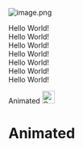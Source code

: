 ![image.png](https://cdn.jsdelivr.net/gh/baib-web/img/20240723123601.png)

<div className="text-red-500">Hello World!</div>
<div className="text-pink-500">Hello World!</div>
<div className="text-orange-500">Hello World!</div>
<div className="text-yellow-500">Hello World!</div>
<div className="text-green-500"> Hello World! </div>
<div className="text-teal-500"> Hello World! </div>
<div className="text-blue-500">Hello World!</div>



<span class="animate-move-bg bg-gradient-to-r from-indigo-500 via-pink-500 to-indigo-500 bg-[length:400%] bg-clip-text text-transparent"> Animated <img src="https://raw.githubusercontent.com/Tarikul-Islam-Anik/Animated-Fluent-Emojis/master/Emojis/Travel%20and%20places/Construction.png" alt="Construction" width="25" height="25" /></span>


<h1><span class="animate-move-bg bg-gradient-to-r from-indigo-500 via-pink-500 to-indigo-500 bg-[length:400%] bg-clip-text text-transparent">Animated </span></h1> 
